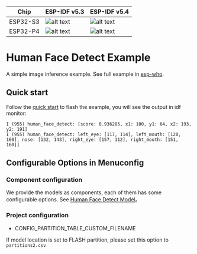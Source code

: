 [supported]: https://img.shields.io/badge/-supported-green "supported"

| Chip     | ESP-IDF v5.3           | ESP-IDF v5.4           |
|----------|------------------------|------------------------|
| ESP32-S3 | ![alt text][supported] | ![alt text][supported] |
| ESP32-P4 | ![alt text][supported] | ![alt text][supported] |

# Human Face Detect Example

A simple image inference example. See full example in [esp-who](https://github.com/espressif/esp-who/tree/master/examples/human_face_detect).

## Quick start

Follow the [quick start](https://docs.espressif.com/projects/esp-dl/en/latest/getting_started/readme.html#quick-start) to flash the example, you will see the output in idf monitor:

```
I (955) human_face_detect: [score: 0.936285, x1: 100, y1: 64, x2: 193, y2: 191]
I (955) human_face_detect: left_eye: [117, 114], left_mouth: [120, 160], nose: [132, 143], right_eye: [157, 112], right_mouth: [151, 160]]
```

## Configurable Options in Menuconfig

### Component configuration
We provide the models as components, each of them has some configurable options. See [Human Face Detect Model](https://github.com/espressif/esp-dl/blob/master/models/human_face_detect/README.md)。

### Project configuration

- CONFIG_PARTITION_TABLE_CUSTOM_FILENAME

If model location is set to FLASH partition, please set this option to `partitions2.csv`